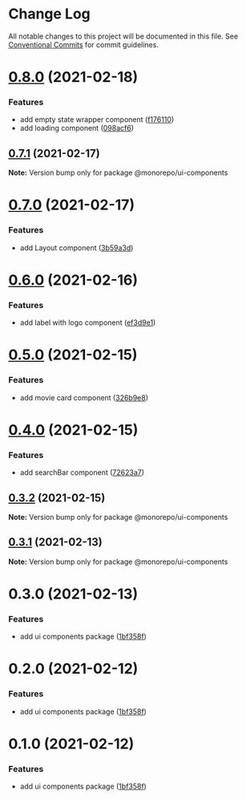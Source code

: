 # Change Log

All notable changes to this project will be documented in this file.
See [Conventional Commits](https://conventionalcommits.org) for commit guidelines.

# [0.8.0](https://github.com/emunhoz/find-movies/compare/@monorepo/ui-components@0.7.1...@monorepo/ui-components@0.8.0) (2021-02-18)


### Features

* add empty state wrapper component ([f176110](https://github.com/emunhoz/find-movies/commit/f176110695751b6c1bd5cfa5383dfce0292eaa4f))
* add loading component ([098acf6](https://github.com/emunhoz/find-movies/commit/098acf6fbc4495aa04a2a1877af0b84f0abc26f7))





## [0.7.1](https://github.com/emunhoz/find-movies/compare/@monorepo/ui-components@0.7.0...@monorepo/ui-components@0.7.1) (2021-02-17)

**Note:** Version bump only for package @monorepo/ui-components





# [0.7.0](https://github.com/emunhoz/find-movies/compare/@monorepo/ui-components@0.6.0...@monorepo/ui-components@0.7.0) (2021-02-17)


### Features

* add Layout component ([3b59a3d](https://github.com/emunhoz/find-movies/commit/3b59a3d9345cb7d8aa6801bfaa97a8b3b162b435))





# [0.6.0](https://github.com/emunhoz/find-movies/compare/@monorepo/ui-components@0.5.0...@monorepo/ui-components@0.6.0) (2021-02-16)


### Features

* add label with logo component ([ef3d9e1](https://github.com/emunhoz/find-movies/commit/ef3d9e1225a198fcfe7bbeb88b963afc8804dd46))





# [0.5.0](https://github.com/emunhoz/find-movies/compare/@monorepo/ui-components@0.4.0...@monorepo/ui-components@0.5.0) (2021-02-15)


### Features

* add movie card component ([326b9e8](https://github.com/emunhoz/find-movies/commit/326b9e85b8e8d5243c0268ed1898821710aea5f7))





# [0.4.0](https://github.com/emunhoz/find-movies/compare/@monorepo/ui-components@0.3.2...@monorepo/ui-components@0.4.0) (2021-02-15)


### Features

* add searchBar component ([72623a7](https://github.com/emunhoz/find-movies/commit/72623a78ad0a0f5ccc2fc9cde4aa53c9482336d5))





## [0.3.2](https://github.com/emunhoz/find-movies/compare/@monorepo/ui-components@0.3.1...@monorepo/ui-components@0.3.2) (2021-02-15)

**Note:** Version bump only for package @monorepo/ui-components





## [0.3.1](https://github.com/emunhoz/find-movies/compare/@monorepo/ui-components@0.3.0...@monorepo/ui-components@0.3.1) (2021-02-13)

**Note:** Version bump only for package @monorepo/ui-components





# 0.3.0 (2021-02-13)


### Features

* add ui components package ([1bf358f](https://github.com/emunhoz/find-movies/commit/1bf358fb0891a84d79ea2d8382a2cfb1a008e34e))





# 0.2.0 (2021-02-12)


### Features

* add ui components package ([1bf358f](https://github.com/emunhoz/monorepo-boilerplate/commit/1bf358fb0891a84d79ea2d8382a2cfb1a008e34e))





# 0.1.0 (2021-02-12)


### Features

* add ui components package ([1bf358f](https://github.com/emunhoz/monorepo-boilerplate/commit/1bf358fb0891a84d79ea2d8382a2cfb1a008e34e))
